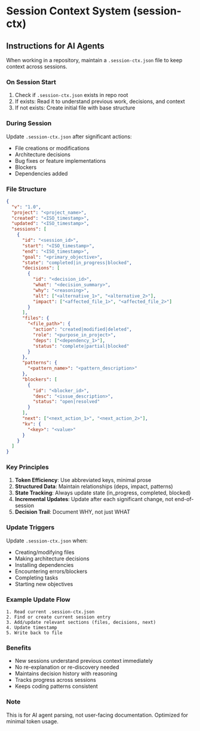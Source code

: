 # Session Context System (session-ctx)

## Instructions for AI Agents

When working in a repository, maintain a `.session-ctx.json` file to keep context across sessions.

### On Session Start

1. Check if `.session-ctx.json` exists in repo root
2. If exists: Read it to understand previous work, decisions, and context
3. If not exists: Create initial file with base structure

### During Session

Update `.session-ctx.json` after significant actions:
- File creations or modifications
- Architecture decisions
- Bug fixes or feature implementations
- Blockers
- Dependencies added

### File Structure

```json
{
  "v": "1.0",
  "project": "<project_name>",
  "created": "<ISO_timestamp>",
  "updated": "<ISO_timestamp>",
  "sessions": [
    {
      "id": "<session_id>",
      "start": "<ISO_timestamp>",
      "end": "<ISO_timestamp>",
      "goal": "<primary_objective>",
      "state": "completed|in_progress|blocked",
      "decisions": [
        {
          "id": "<decision_id>",
          "what": "<decision_summary>",
          "why": "<reasoning>",
          "alt": ["<alternative_1>", "<alternative_2>"],
          "impact": ["<affected_file_1>", "<affected_file_2>"]
        }
      ],
      "files": {
        "<file_path>": {
          "action": "created|modified|deleted",
          "role": "<purpose_in_project>",
          "deps": ["<dependency_1>"],
          "status": "complete|partial|blocked"
        }
      },
      "patterns": {
        "<pattern_name>": "<pattern_description>"
      },
      "blockers": [
        {
          "id": "<blocker_id>",
          "desc": "<issue_description>",
          "status": "open|resolved"
        }
      ],
      "next": ["<next_action_1>", "<next_action_2>"],
      "kv": {
        "<key>": "<value>"
      }
    }
  ]
}
```

### Key Principles

1. **Token Efficiency**: Use abbreviated keys, minimal prose
2. **Structured Data**: Maintain relationships (deps, impact, patterns)
3. **State Tracking**: Always update state (in_progress, completed, blocked)
4. **Incremental Updates**: Update after each significant change, not end-of-session
5. **Decision Trail**: Document WHY, not just WHAT

### Update Triggers

Update `.session-ctx.json` when:
- Creating/modifying files
- Making architecture decisions
- Installing dependencies
- Encountering errors/blockers
- Completing tasks
- Starting new objectives

### Example Update Flow

```
1. Read current .session-ctx.json
2. Find or create current session entry
3. Add/update relevant sections (files, decisions, next)
4. Update timestamp
5. Write back to file
```

### Benefits

- New sessions understand previous context immediately
- No re-explanation or re-discovery needed
- Maintains decision history with reasoning
- Tracks progress across sessions
- Keeps coding patterns consistent

### Note

This is for AI agent parsing, not user-facing documentation. Optimized for minimal token usage.

